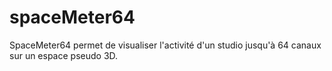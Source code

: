 # spaceMeter64
SpaceMeter64 permet de visualiser l'activité d'un studio jusqu'à 64 canaux sur un espace pseudo 3D.
